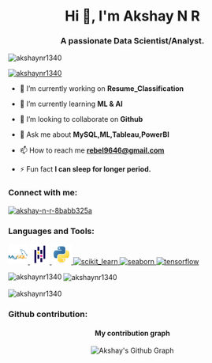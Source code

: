 <h1 align="center">Hi 👋, I'm Akshay N R</h1>
<h3 align="center">A passionate Data Scientist/Analyst.</h3>

<p align="left"> <img src="https://komarev.com/ghpvc/?username=akshaynr1340&label=Profile%20views&color=0e75b6&style=flat" alt="akshaynr1340" /> </p>

<p align="left"> <a href="https://github.com/ryo-ma/github-profile-trophy"><img src="https://github-profile-trophy.vercel.app/?username=akshaynr1340" alt="akshaynr1340" /></a> </p>

- 🔭 I’m currently working on **Resume_Classification**

- 🌱 I’m currently learning **ML & AI**

- 👯 I’m looking to collaborate on **Github**

- 💬 Ask me about **MySQL,ML,Tableau,PowerBI**

- 📫 How to reach me **rebel9646@gmail.com**

- ⚡ Fun fact **I can sleep for longer period.**

<h3 align="left">Connect with me:</h3>
<p align="left">
<a href="https://linkedin.com/in/akshay-n-r-8babb325a" target="blank"><img align="center" src="https://raw.githubusercontent.com/rahuldkjain/github-profile-readme-generator/master/src/images/icons/Social/linked-in-alt.svg" alt="akshay-n-r-8babb325a" height="30" width="40" /></a>
</p>

<h3 align="left">Languages and Tools:</h3>
<p align="left"> <a href="https://www.mysql.com/" target="_blank" rel="noreferrer"> <img src="https://raw.githubusercontent.com/devicons/devicon/master/icons/mysql/mysql-original-wordmark.svg" alt="mysql" width="40" height="40"/> </a> <a href="https://pandas.pydata.org/" target="_blank" rel="noreferrer"> <img src="https://raw.githubusercontent.com/devicons/devicon/2ae2a900d2f041da66e950e4d48052658d850630/icons/pandas/pandas-original.svg" alt="pandas" width="40" height="40"/> </a> <a href="https://www.python.org" target="_blank" rel="noreferrer"> <img src="https://raw.githubusercontent.com/devicons/devicon/master/icons/python/python-original.svg" alt="python" width="40" height="40"/> </a> <a href="https://scikit-learn.org/" target="_blank" rel="noreferrer"> <img src="https://upload.wikimedia.org/wikipedia/commons/0/05/Scikit_learn_logo_small.svg" alt="scikit_learn" width="40" height="40"/> </a> <a href="https://seaborn.pydata.org/" target="_blank" rel="noreferrer"> <img src="https://seaborn.pydata.org/_images/logo-mark-lightbg.svg" alt="seaborn" width="40" height="40"/> </a> <a href="https://www.tensorflow.org" target="_blank" rel="noreferrer"> <img src="https://www.vectorlogo.zone/logos/tensorflow/tensorflow-icon.svg" alt="tensorflow" width="40" height="40"/> </a> </p>

<p><img align="left" src="https://github-readme-stats.vercel.app/api/top-langs?username=akshaynr1340&show_icons=true&locale=en&layout=compact" alt="akshaynr1340" /></p>

<p>&nbsp;<img align="center" src="https://github-readme-stats.vercel.app/api?username=akshaynr1340&show_icons=true&locale=en" alt="akshaynr1340" /></p>

<p><img align="center" src="https://github-readme-streak-stats.herokuapp.com/?user=akshaynr1340&" alt="akshaynr1340" /></p>
 


### Github contribution:

<h4 align="center">My contribution graph</h4>

<p align="center"> <img width="900em" src="https://github-readme-activity-graph.cyclic.app/graph?username=AkshayNR1340&bg_color=01010f&color=f5f5fe&line=ed4a7c&point=45994a&area=true&hide_border=true" alt="Akshay's Github Graph" /> </p> 
<h4 align="center">
<!-- &hide=other -->
